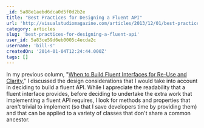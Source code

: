 ```yaml
---
_id: 5a88e1aebd6dca0d5f0d2b2e
title: "Best Practices for Designing a Fluent API"
url: 'http://visualstudiomagazine.com/articles/2013/12/01/best-practices-for-designing-a-fluent-api.aspx'
category: articles
slug: 'best-practices-for-designing-a-fluent-api'
user_id: 5a83ce59d6eb0005c4ecda2c
username: 'bill-s'
createdOn: '2014-01-04T12:24:44.000Z'
tags: []
---
```


In my previous column, "<a href="http://visualstudiomagazine.com/articles/2013/11/01/when-to-build-fluent-interfaces-for-re-use-and-clarity.aspx" target="_blank">When to Build Fluent Interfaces for Re-Use and Clarity</a>," I discussed the design considerations that I would take into account in deciding to build a fluent API. While I appreciate the readability that a fluent interface provides, before deciding to undertake the extra work that implementing a fluent API requires, I look for methods and properties that aren't trivial to implement (so that I save developers time by providing them) and that can be applied to a variety of classes that don't share a common ancestor.
